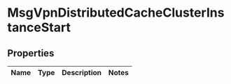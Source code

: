 
# MsgVpnDistributedCacheClusterInstanceStart

## Properties
Name | Type | Description | Notes
------------ | ------------- | ------------- | -------------



